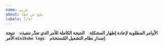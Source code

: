 ```yaml
---
name: عربى
about: بلغ عن خطأ
labels: l/ar
---
```

<!-- يُرجى استخدام هذا النموذج للإبلاغ عن مشكلة وتقديم أكبر قدر ممكن من المعلومات، وإلا سنتأخّر في الردّ عليك. شكرًا
-->

**الأوامر المطلوبة لإعادة إظهار المشكلة**:
 
**النتيجة الكاملة للأمر الذي تعذّر تنفيذه**:
 
**نتيجة الأمر `minikube logs`**:
 
**إصدار نظام التشغيل المُستخدَم**:
